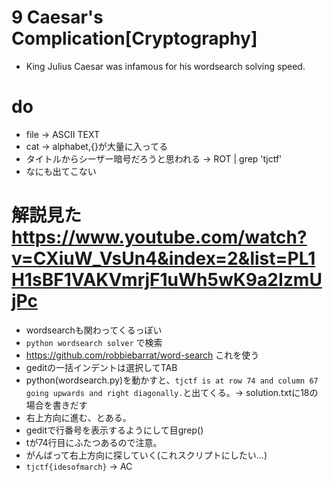 # 9 Caesar's Complication[Cryptography]
- King Julius Caesar was infamous for his wordsearch solving speed.

# do
- file -> ASCII TEXT
- cat -> alphabet,{}が大量に入ってる
- タイトルからシーザー暗号だろうと思われる -> ROT | grep 'tjctf'
- なにも出てこない

# 解説見た https://www.youtube.com/watch?v=CXiuW_VsUn4&index=2&list=PL1H1sBF1VAKVmrjF1uWh5wK9a2IzmUjPc
- wordsearchも関わってくるっぽい
- `python wordsearch solver` で検索
- https://github.com/robbiebarrat/word-search これを使う
- geditの一括インデントは選択してTAB
- python(wordsearch.py)を動かすと、`tjctf is at row 74 and column 67 going upwards and right diagonally.`と出てくる。-> solution.txtに18の場合を書きだす
- 右上方向に進む、とある。
- geditで行番号を表示するようにして目grep()
- tが74行目にふたつあるので注意。
- がんばって右上方向に探していく(これスクリプトにしたい…)
- `tjctf{idesofmarch}` -> AC
